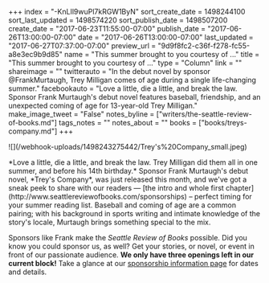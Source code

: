 +++
index = "-KnLIl9wuPl7kRGW1ByN"
sort_create_date = 1498244100
sort_last_updated = 1498574220
sort_publish_date = 1498507200
create_date = "2017-06-23T11:55:00-07:00"
publish_date = "2017-06-26T13:00:00-07:00"
date = "2017-06-26T13:00:00-07:00"
last_updated = "2017-06-27T07:37:00-07:00"
preview_url = "9d9f8fc2-c36f-f278-fc55-a8e3ec9b9d85"
name = "This summer brought to you courtesy of ..."
title = "This summer brought to you courtesy of ..."
type = "Column"
link = ""
shareimage = ""
twitterauto = "In the debut novel by sponsor @FrankMurtaugh, Trey Milligan comes of age during a single life-changing summer."
facebookauto = "Love a little, die a little, and break the law. Sponsor Frank Murtaugh's debut novel features baseball, friendship, and an unexpected coming of age for 13-year-old Trey Milligan."
make_image_tweet = "False"
notes_byline = ["writers/the-seattle-review-of-books.md"]
tags_notes = ""
notes_about = ""
books = ["books/treys-company.md"]
+++
<p class="image-left">![](/webhook-uploads/1498243275442/Trey's%20Company_small.jpeg)</p>

<p class="noindent">*Love a little, die a little, and break the law. Trey Milligan did them all in one summer, and before his 14th birthday.* Sponsor Frank Murtaugh's debut novel, *Trey's Company*, was just released this month, and we've got a sneak peek to share with our readers — [the intro and whole first chapter](http://www.seattlereviewofbooks.com/sponsorships) – perfect timing for your summer reading list. Baseball and coming of age are a common pairing; with his background in sports writing and intimate knowledge of the story's locale, Murtaugh brings something special to the mix.</p>

Sponsors like Frank make the *Seattle Review of Books* possible. Did you know you could sponsor us, as well? Get your stories, or novel, or event in front of our passionate audience. **We only have three openings left in our current block!** Take a glance at our [sponsorship information page](http://www.seattlereviewofbooks.com/sponsor/) for dates and details.